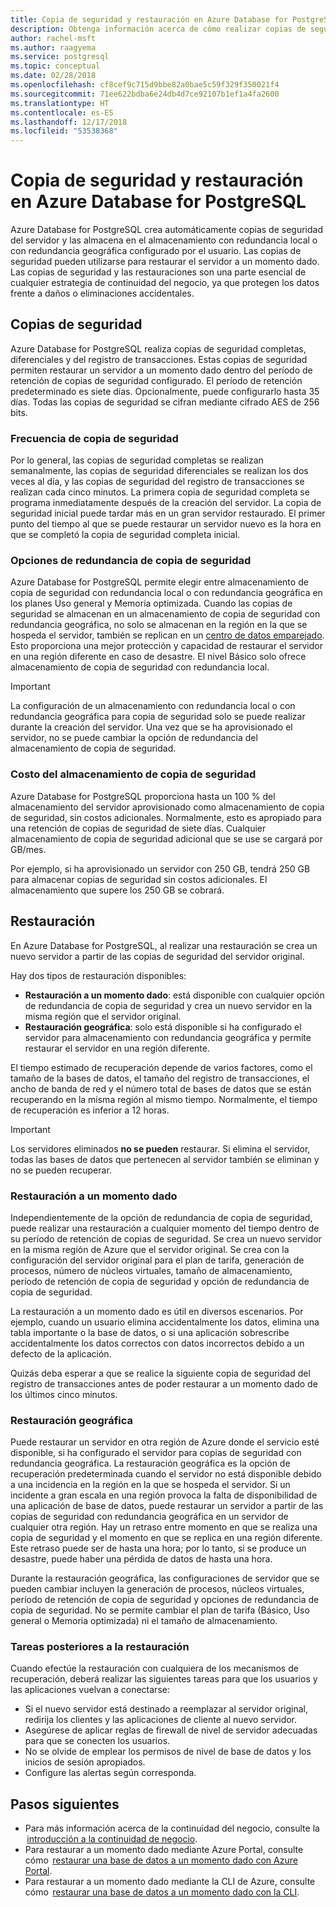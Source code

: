```yaml
---
title: Copia de seguridad y restauración en Azure Database for PostgreSQL
description: Obtenga información acerca de cómo realizar copias de seguridad y restaurar automáticamente su servidor de Azure Database for PostgreSQL.
author: rachel-msft
ms.author: raagyema
ms.service: postgresql
ms.topic: conceptual
ms.date: 02/28/2018
ms.openlocfilehash: cf8cef9c715d9bbe82a0bae5c59f329f350021f4
ms.sourcegitcommit: 71ee622bdba6e24db4d7ce92107b1ef1a4fa2600
ms.translationtype: HT
ms.contentlocale: es-ES
ms.lasthandoff: 12/17/2018
ms.locfileid: "53538368"
---
```

# <a name="backup-and-restore-in-azure-database-for-postgresql"></a>Copia de seguridad y restauración en Azure Database for PostgreSQL

Azure Database for PostgreSQL crea automáticamente copias de seguridad del servidor y las almacena en el almacenamiento con redundancia local o con redundancia geográfica configurado por el usuario. Las copias de seguridad pueden utilizarse para restaurar el servidor a un momento dado. Las copias de seguridad y las restauraciones son una parte esencial de cualquier estrategia de continuidad del negocio, ya que protegen los datos frente a daños o eliminaciones accidentales.

## <a name="backups"></a>Copias de seguridad

Azure Database for PostgreSQL realiza copias de seguridad completas, diferenciales y del registro de transacciones. Estas copias de seguridad permiten restaurar un servidor a un momento dado dentro del período de retención de copias de seguridad configurado. El período de retención predeterminado es siete días. Opcionalmente, puede configurarlo hasta 35 días. Todas las copias de seguridad se cifran mediante cifrado AES de 256 bits.

### <a name="backup-frequency"></a>Frecuencia de copia de seguridad

Por lo general, las copias de seguridad completas se realizan semanalmente, las copias de seguridad diferenciales se realizan los dos veces al día, y las copias de seguridad del registro de transacciones se realizan cada cinco minutos. La primera copia de seguridad completa se programa inmediatamente después de la creación del servidor. La copia de seguridad inicial puede tardar más en un gran servidor restaurado. El primer punto del tiempo al que se puede restaurar un servidor nuevo es la hora en que se completó la copia de seguridad completa inicial.

### <a name="backup-redundancy-options"></a>Opciones de redundancia de copia de seguridad

Azure Database for PostgreSQL permite elegir entre almacenamiento de copia de seguridad con redundancia local o con redundancia geográfica en los planes Uso general y Memoria optimizada. Cuando las copias de seguridad se almacenan en un almacenamiento de copia de seguridad con redundancia geográfica, no solo se almacenan en la región en la que se hospeda el servidor, también se replican en un [centro de datos emparejado](https://docs.microsoft.com/azure/best-practices-availability-paired-regions). Esto proporciona una mejor protección y capacidad de restaurar el servidor en una región diferente en caso de desastre. El nivel Básico solo ofrece almacenamiento de copia de seguridad con redundancia local.

> [!IMPORTANT]
> La configuración de un almacenamiento con redundancia local o con redundancia geográfica para copia de seguridad solo se puede realizar durante la creación del servidor. Una vez que se ha aprovisionado el servidor, no se puede cambiar la opción de redundancia del almacenamiento de copia de seguridad.

### <a name="backup-storage-cost"></a>Costo del almacenamiento de copia de seguridad

Azure Database for PostgreSQL proporciona hasta un 100 % del almacenamiento del servidor aprovisionado como almacenamiento de copia de seguridad, sin costos adicionales. Normalmente, esto es apropiado para una retención de copias de seguridad de siete días. Cualquier almacenamiento de copia de seguridad adicional que se use se cargará por GB/mes.

Por ejemplo, si ha aprovisionado un servidor con 250 GB, tendrá 250 GB para almacenar copias de seguridad sin costos adicionales. El almacenamiento que supere los 250 GB se cobrará.

## <a name="restore"></a>Restauración

En Azure Database for PostgreSQL, al realizar una restauración se crea un nuevo servidor a partir de las copias de seguridad del servidor original.

Hay dos tipos de restauración disponibles:

- **Restauración a un momento dado**: está disponible con cualquier opción de redundancia de copia de seguridad y crea un nuevo servidor en la misma región que el servidor original.
- **Restauración geográfica**: solo está disponible si ha configurado el servidor para almacenamiento con redundancia geográfica y permite restaurar el servidor en una región diferente.

El tiempo estimado de recuperación depende de varios factores, como el tamaño de la bases de datos, el tamaño del registro de transacciones, el ancho de banda de red y el número total de bases de datos que se están recuperando en la misma región al mismo tiempo. Normalmente, el tiempo de recuperación es inferior a 12 horas.

> [!IMPORTANT]
> Los servidores eliminados **no se pueden** restaurar. Si elimina el servidor, todas las bases de datos que pertenecen al servidor también se eliminan y no se pueden recuperar.

### <a name="point-in-time-restore"></a>Restauración a un momento dado

Independientemente de la opción de redundancia de copia de seguridad, puede realizar una restauración a cualquier momento del tiempo dentro de su período de retención de copias de seguridad. Se crea un nuevo servidor en la misma región de Azure que el servidor original. Se crea con la configuración del servidor original para el plan de tarifa, generación de procesos, número de núcleos virtuales, tamaño de almacenamiento, período de retención de copia de seguridad y opción de redundancia de copia de seguridad.

La restauración a un momento dado es útil en diversos escenarios. Por ejemplo, cuando un usuario elimina accidentalmente los datos, elimina una tabla importante o la base de datos, o si una aplicación sobrescribe accidentalmente los datos correctos con datos incorrectos debido a un defecto de la aplicación.

Quizás deba esperar a que se realice la siguiente copia de seguridad del registro de transacciones antes de poder restaurar a un momento dado de los últimos cinco minutos.

### <a name="geo-restore"></a>Restauración geográfica

Puede restaurar un servidor en otra región de Azure donde el servicio esté disponible, si ha configurado el servidor para copias de seguridad con redundancia geográfica. La restauración geográfica es la opción de recuperación predeterminada cuando el servidor no está disponible debido a una incidencia en la región en la que se hospeda el servidor. Si un incidente a gran escala en una región provoca la falta de disponibilidad de una aplicación de base de datos, puede restaurar un servidor a partir de las copias de seguridad con redundancia geográfica en un servidor de cualquier otra región. Hay un retraso entre momento en que se realiza una copia de seguridad y el momento en que se replica en una región diferente. Este retraso puede ser de hasta una hora; por lo tanto, si se produce un desastre, puede haber una pérdida de datos de hasta una hora.

Durante la restauración geográfica, las configuraciones de servidor que se pueden cambiar incluyen la generación de procesos, núcleos virtuales, período de retención de copia de seguridad y opciones de redundancia de copia de seguridad. No se permite cambiar el plan de tarifa (Básico, Uso general o Memoria optimizada) ni el tamaño de almacenamiento.

### <a name="perform-post-restore-tasks"></a>Tareas posteriores a la restauración

Cuando efectúe la restauración con cualquiera de los mecanismos de recuperación, deberá realizar las siguientes tareas para que los usuarios y las aplicaciones vuelvan a conectarse:

- Si el nuevo servidor está destinado a reemplazar al servidor original, redirija los clientes y las aplicaciones de cliente al nuevo servidor.
- Asegúrese de aplicar reglas de firewall de nivel de servidor adecuadas para que se conecten los usuarios.
- No se olvide de emplear los permisos de nivel de base de datos y los inicios de sesión apropiados.
- Configure las alertas según corresponda.

## <a name="next-steps"></a>Pasos siguientes

- Para más información acerca de la continuidad del negocio, consulte la  [introducción a la continuidad de negocio](concepts-business-continuity.md).
- Para restaurar a un momento dado mediante Azure Portal, consulte cómo  [restaurar una base de datos a un momento dado con Azure Portal](howto-restore-server-portal.md).
- Para restaurar a un momento dado mediante la CLI de Azure, consulte cómo  [restaurar una base de datos a un momento dado con la CLI](howto-restore-server-cli.md).